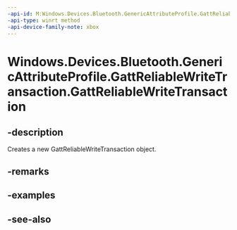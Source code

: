 ```yaml
---
-api-id: M:Windows.Devices.Bluetooth.GenericAttributeProfile.GattReliableWriteTransaction.#ctor
-api-type: winrt method
-api-device-family-note: xbox
---
```


<!-- Method syntax
public GattReliableWriteTransaction()
-->

# Windows.Devices.Bluetooth.GenericAttributeProfile.GattReliableWriteTransaction.GattReliableWriteTransaction

## -description
Creates a new GattReliableWriteTransaction object.

## -remarks

## -examples

## -see-also
